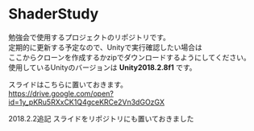 # ShaderStudy

勉強会で使用するプロジェクトのリポジトリです。  
定期的に更新する予定なので、Unityで実行確認したい場合は   
ここからクローンを作成するかzipでダウンロードするようにしてください。  
使用しているUnityのバージョンは __Unity2018.2.8f1__ です。  

スライドはこちらに置いておきます。  
https://drive.google.com/open?id=1y_pKRu5RXxCK1Q4gceKRCe2Vn3dGOzGX

2018.2.2追記
スライドをリポジトリにも置いておきました
